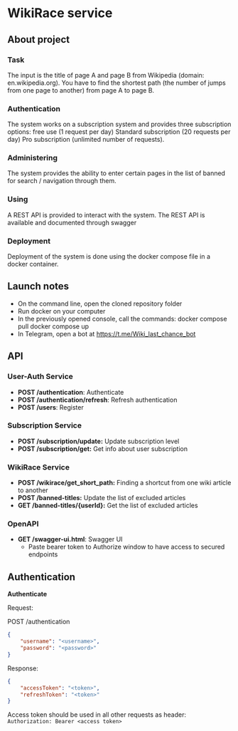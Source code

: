 # WikiRace service
## About project
  ### Task
   The input is the title of page A and page B from Wikipedia (domain: en.wikipedia.org). You have to find the shortest path (the number of jumps from one page to   another) from page A to page B.

  ### Authentication
   The system works on a subscription system and provides three subscription options:
   free use (1 request per day)
   Standard subscription (20 requests per day)
   Pro subscription (unlimited number of requests).

  ### Administering
   The system provides the ability to enter certain pages in the list of banned for search / navigation through them. 

  ### Using
   A REST API is provided to interact with the system. The REST API is available and documented through swagger

  ### Deployment
   Deployment of the system is done using the docker compose file in a docker container. 

## Launch notes
* On the command line, open the cloned repository folder
* Run docker on your computer 
* In the previously opened console, call the commands:
  docker compose pull
  docker compose up
* In Telegram, open a bot at https://t.me/Wiki_last_chance_bot
## API

### User-Auth Service

- **POST /authentication**: Authenticate
- **POST /authentication/refresh**: Refresh authentication
- **POST /users**: Register

### Subscription Service

- **POST /subscription/update:** Update subscription level
- **POST /subscription/get:** Get info about user subscription

### WikiRace Service 

- **POST /wikirace/get_short_path:** Finding a shortcut from one wiki article to another
- **POST /banned-titles:** Update the list of excluded articles
- **GET /banned-titles/{userId}:** Get the list of excluded articles

### OpenAPI
* **GET /swagger-ui.html**: Swagger UI
  * Paste bearer token to Authorize window to have access to secured endpoints
  
## Authentication

**Authenticate**

Request:

POST /authentication

```json
{
    "username": "<username>",
    "password": "<password>"
}
```

Response:

```json
{
    "accessToken": "<token>",
    "refreshToken": "<token>"
}
```

Access token should be used in all other requests as header:
`Authorization: Bearer <access token>`
